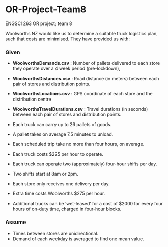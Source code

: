 # OR-Project-Team8
ENGSCI 263 OR project; team 8

Woolworths NZ would like us to determine a suitable truck logistics plan, such that costs are minimised. They have provided us with: 

### Given
- **WoolworthsDemands.csv**         : Number of pallets delivered to each store they operate over a 4 week period (pre-lockdown), 
- **WoolworthsDistances.csv**       : Road distance (in meters) between each pair of stores and distribution points. 
- **WoolworthsLocations.csv**       : GPS coordinate of each store and the distribution centre
- **WoolworthsTravelDurations.csv** : Travel durations (in seconds) between each pair of stores and distribution points.

- Each truck can carry up to 26 pallets of goods.
- A pallet takes on average 7.5 minutes to unload.
- Each scheduled trip take no more than four hours, on average.
- Each truck costs $225 per hour to operate.
- Each truck can operate two (approximately) four-hour shifts per day.
- Two shifts start at 8am or 2pm.
- Each store only receives one delivery per day.
- Extra time costs Woolworths $275 per hour.
- Additional trucks can be ‘wet-leased’ for a cost of $2000 for every four hours of on-duty time, charged in four-hour blocks.
  
### Assume
- Times between stores are unidirectional.
- Demand of each weekday is averaged to find one mean value.
